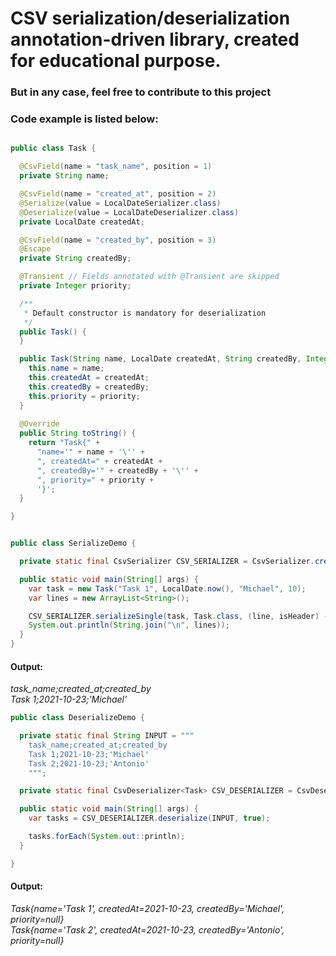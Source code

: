 # CSV serialization/deserialization annotation-driven library, created for educational purpose.
### But in any case, feel free to contribute to this project

### Code example is listed below:

``` java

public class Task {

  @CsvField(name = "task_name", position = 1)
  private String name;

  @CsvField(name = "created_at", position = 2)
  @Serialize(value = LocalDateSerializer.class)
  @Deserialize(value = LocalDateDeserializer.class)
  private LocalDate createdAt;

  @CsvField(name = "created_by", position = 3)
  @Escape
  private String createdBy;

  @Transient // Fields annotated with @Transient are skipped
  private Integer priority;

  /**
   * Default constructor is mandatory for deserialization
   */
  public Task() {
  }

  public Task(String name, LocalDate createdAt, String createdBy, Integer priority) {
    this.name = name;
    this.createdAt = createdAt;
    this.createdBy = createdBy;
    this.priority = priority;
  }
  
  @Override
  public String toString() {
    return "Task{" +
      "name='" + name + '\'' +
      ", createdAt=" + createdAt +
      ", createdBy='" + createdBy + '\'' +
      ", priority=" + priority +
      '}';
  }

}

```

``` java

public class SerializeDemo {

  private static final CsvSerializer CSV_SERIALIZER = CsvSerializer.create();

  public static void main(String[] args) {
    var task = new Task("Task 1", LocalDate.now(), "Michael", 10);
    var lines = new ArrayList<String>();

    CSV_SERIALIZER.serializeSingle(task, Task.class, (line, isHeader) -> lines.add(line));
    System.out.println(String.join("\n", lines));
  }
}
```

#### Output:
_task_name;created_at;created_by_ <br>
_Task 1;2021-10-23;'Michael'_


``` java
public class DeserializeDemo {

  private static final String INPUT = """
    task_name;created_at;created_by
    Task 1;2021-10-23;'Michael'
    Task 2;2021-10-23;'Antonio'
    """;

  private static final CsvDeserializer<Task> CSV_DESERIALIZER = CsvDeserializer.createDefault(Task.class);

  public static void main(String[] args) {
    var tasks = CSV_DESERIALIZER.deserialize(INPUT, true);

    tasks.forEach(System.out::println);
  }

}
```
#### Output:
_Task{name='Task 1', createdAt=2021-10-23, createdBy='Michael', priority=null}_ <br>
_Task{name='Task 2', createdAt=2021-10-23, createdBy='Antonio', priority=null}_
